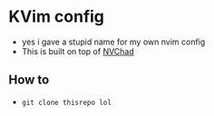 # KVim config

- yes i gave a stupid name for my own nvim config
- This is built on top of [NVChad](https://nvchad.com/docs/quickstart/install)

## How to

- `git clone thisrepo lol`
